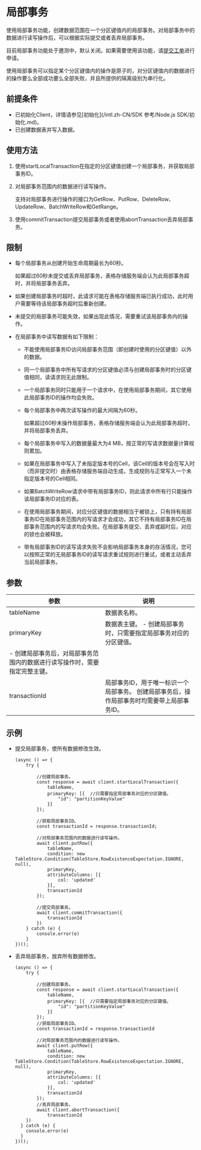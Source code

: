 # 局部事务

使用局部事务功能，创建数据范围在一个分区键值内的局部事务。对局部事务中的数据进行读写操作后，可以根据实际提交或者丢弃局部事务。

目前局部事务功能处于邀测中，默认关闭。如果需要使用该功能，请[提交工单](https://workorder-intl.console.aliyun.com/#/ticket/createInd)进行申请。

使用局部事务可以指定某个分区键值内的操作是原子的，对分区键值内的数据进行的操作要么全部成功要么全部失败，并且所提供的隔离级别为串行化。

## 前提条件

-   已初始化Client，详情请参见[初始化](/intl.zh-CN/SDK 参考/Node.js SDK/初始化.md)。
-   已创建数据表并写入数据。

## 使用方法

1.  使用startLocalTransaction在指定的分区键值创建一个局部事务，并获取局部事务ID。
2.  对局部事务范围内的数据进行读写操作。

    支持对局部事务进行操作的接口为GetRow、PutRow、DeleteRow、UpdateRow、BatchWriteRow和GetRange。

3.  使用commitTransaction提交局部事务或者使用abortTransaction丢弃局部事务。

## 限制

-   每个局部事务从创建开始生命周期最长为60秒。

    如果超过60秒未提交或丢弃局部事务，表格存储服务端会认为此局部事务超时，并将局部事务丢弃。

-   如果创建局部事务时超时，此请求可能在表格存储服务端已执行成功，此时用户需要等待该局部事务超时后重新创建。
-   未提交的局部事务可能失效，如果出现此情况，需要重试该局部事务内的操作。
-   在局部事务中读写数据有如下限制：
    -   不能使用局部事务ID访问局部事务范围（即创建时使用的分区键值）以外的数据。
    -   同一个局部事务中所有写请求的分区键值必须与创建局部事务时的分区键值相同，读请求则无此限制。
    -   一个局部事务同时只能用于一个请求中，在使用局部事务期间，其它使用此局部事务ID的操作均会失败。
    -   每个局部事务中两次读写操作的最大间隔为60秒。

        如果超过60秒未操作局部事务，表格存储服务端会认为此局部事务超时，并将局部事务丢弃。

    -   每个局部事务中写入的数据量最大为4 MB，按正常的写请求数据量计算规则累加。
    -   如果在局部事务中写入了未指定版本号的Cell，该Cell的版本号会在写入时（而非提交时）由表格存储服务端自动生成，生成规则与正常写入一个未指定版本号的Cell相同。
    -   如果BatchWriteRow请求中带有局部事务ID，则此请求中所有行只能操作该局部事务ID对应的表。
    -   在使用局部事务期间，对应分区键值的数据相当于被锁上，只有持有局部事务ID在局部事务范围内的写请求才会成功，其它不持有局部事务ID在局部事务范围内的写请求均会失败。在局部事务提交、丢弃或超时后，对应的锁也会被释放。
    -   带有局部事务ID的读写请求失败不会影响局部事务本身的存活情况，您可以按照正常的无局部事务ID的读写请求重试规则进行重试，或者主动丢弃当前局部事务。

## 参数

|参数|说明|
|--|--|
|tableName|数据表名称。|
|primaryKey|数据表主键。 -   创建局部事务时，只需要指定局部事务对应的分区键值。
-   创建局部事务后，对局部事务范围内的数据进行读写操作时，需要指定完整主键。 |
|transactionId|局部事务ID，用于唯一标识一个局部事务。 创建局部事务后，操作局部事务时均需要带上局部事务ID。 |

## 示例

-   提交局部事务，使所有数据修改生效。

    ```
    (async () => {
        try {
    
            //创建局部事务。
            const response = await client.startLocalTransaction({
                tableName,
                primaryKey: [{  //只需要指定局部事务对应的分区键值。
                    "id": "partitionKeyValue"
                }]
            });
    
            //获取局部事务ID。
            const transactionId = response.transactionId;
    
            //对局部事务范围内的数据进行读写操作。
            await client.putRow({
                tableName,
                condition: new TableStore.Condition(TableStore.RowExistenceExpectation.IGNORE, null),
                primaryKey,
                attributeColumns: [{
                    col: 'updated'
                }],
                transactionId
            });
    
            //提交局部事务。
            await client.commitTransaction({
                transactionId
            })
        } catch (e) {
            console.error(e)
        }
    })();
    ```

-   丢弃局部事务，放弃所有数据修改。

    ```
    (async () => {
        try {
    
            //创建局部事务。
            const response = await client.startLocalTransaction({
                tableName,
                primaryKey: [{  //只需要指定局部事务对应的分区键值。
                    "id": "partitionKeyValue"
                }]
            });
            //获取局部事务ID。
            const transactionId = response.transactionId
    
            //对局部事务范围内的数据进行读写操作。
            await client.putRow({
                tableName,
                condition: new TableStore.Condition(TableStore.RowExistenceExpectation.IGNORE, null),
                primaryKey,
                attributeColumns: [{
                    col: 'updated'
                }],
                transactionId
            });
            //丢弃局部事务。
            await client.abortTransaction({
                transactionId
        })
      } catch (e) {
        console.error(e)
      }
    })();
    ```


